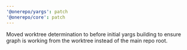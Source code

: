 ```yaml
---
'@onerepo/yargs': patch
'@onerepo/core': patch
---
```


Moved worktree determination to before initial yargs building to ensure graph is working from the worktree instead of the main repo root.

